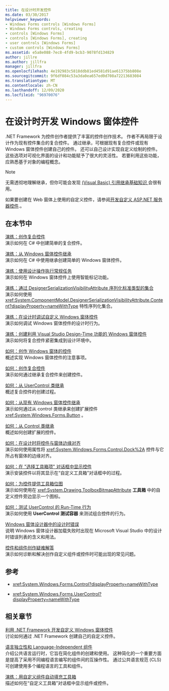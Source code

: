 ```yaml
---
title: 在设计时开发控件
ms.date: 03/30/2017
helpviewer_keywords:
- Windows Forms controls [Windows Forms]
- Windows Forms controls, creating
- controls [Windows Forms]
- controls [Windows Forms], creating
- user controls [Windows Forms]
- custom controls [Windows Forms]
ms.assetid: e5a8e088-7ec8-4fd9-bcb3-9078fd134829
author: jillre
ms.author: jillfra
manager: jillfra
ms.openlocfilehash: 4e192983c5818ddb81ed4581d91ae61375bb808e
ms.sourcegitcommit: 9f6df084c53a3da0ea657ed0d708a72213683084
ms.translationtype: MT
ms.contentlocale: zh-CN
ms.lasthandoff: 12/09/2020
ms.locfileid: "96970076"
---
```

# <a name="develop-windows-forms-controls-at-design-time"></a>在设计时开发 Windows 窗体控件

.NET Framework 为控件创作者提供了丰富的控件创作技术。 作者不再局限于设计作为现有控件集合的复合控件。 通过继承，可根据现有复合控件或现有 Windows 窗体控件创建自己的控件。 还可以自己设计实现自定义绘制的控件。 这些选项对可视化界面的设计和功能赋予了很大的灵活性。 若要利用这些功能，应熟悉基于对象的编程概念。

> [!NOTE]
> 无需透彻地理解继承，但你可能会发现 [ (Visual Basic) 引用继承基础知识 ](/dotnet/visual-basic/programming-guide/language-features/objects-and-classes/inheritance-basics)会很有用。

如果要创建在 Web 窗体上使用的自定义控件，请参阅[开发自定义 ASP.NET 服务器控件](/previous-versions/aspnet/zt27tfhy(v=vs.100)).。

## <a name="in-this-section"></a>在本节中

[演练：创作复合控件](walkthrough-authoring-a-composite-control-with-visual-csharp.md)\
演示如何在 C# 中创建简单的复合控件。

[演练：从 Windows 窗体控件继承](walkthrough-inheriting-from-a-windows-forms-control-with-visual-csharp.md)\
演示如何在 C# 中使用继承创建简单的 Windows 窗体控件。

[演练：使用设计操作执行常规任务](perform-common-tasks-design-actions.md)\
演示如何在 Windows 窗体控件上使用智能标记功能。

[演练：通过 DesignerSerializationVisibilityAttribute 序列化标准类型的集合](serializing-collections-designerserializationvisibilityattribute.md)\
演示如何使用 <xref:System.ComponentModel.DesignerSerializationVisibilityAttribute.Content?displayProperty=nameWithType> 特性序列化集合。

[演练：在设计时调试自定义 Windows 窗体控件](walkthrough-debugging-custom-windows-forms-controls-at-design-time.md)\
演示如何调试 Windows 窗体控件的设计时行为。

[演练：创建利用 Visual Studio Design-Time 功能的 Windows 窗体控件](creating-a-wf-control-design-time-features.md)\
演示如何将复合控件紧密集成到设计环境中。

[如何：创作 Windows 窗体的控件](how-to-author-controls-for-windows-forms.md)\
概述实现 Windows 窗体控件的注意事项。

[如何：创作复合控件](how-to-author-composite-controls.md)\
演示如何通过继承复合控件来创建控件。

[如何：从 UserControl 类继承](how-to-inherit-from-the-usercontrol-class.md)\
概述复合控件的创建过程。

[如何：从现有 Windows 窗体控件继承](how-to-inherit-from-existing-windows-forms-controls.md)\
演示如何通过从 control 类继承来创建扩展控件 <xref:System.Windows.Forms.Button> 。

[如何：从 Control 类继承](how-to-inherit-from-the-control-class.md)\
概述如何创建扩展的控件。

[如何：在设计时将控件与窗体边缘对齐](how-to-align-a-control-to-the-edges-of-forms-at-design-time.md)\
演示如何使用属性将 <xref:System.Windows.Forms.Control.Dock%2A> 控件与它所占有窗体的边缘对齐。

[如何：在 "选择工具箱项" 对话框中显示控件](how-to-display-a-control-in-the-choose-toolbox-items-dialog-box.md)\
演示安装控件以将其显示在“自定义工具箱”对话框中的过程。

[如何：为控件提供工具箱位图](how-to-provide-a-toolbox-bitmap-for-a-control.md)\
演示如何使用在 <xref:System.Drawing.ToolboxBitmapAttribute> **工具箱** 中的自定义控件旁边显示一个图标。

[如何：测试 UserControl 的 Run-Time 行为](how-to-test-the-run-time-behavior-of-a-usercontrol.md)\
演示如何使用 **UserControl 测试容器** 来测试组合控件的行为。

[Windows 窗体设计器中的设计时错误](design-time-errors-in-the-windows-forms-designer.md)\
说明 Windows 窗体设计器加载失败时出现在 Microsoft Visual Studio 中的设计时错误列表的含义和用法。

[控件和组件创作疑难解答](troubleshooting-control-and-component-authoring.md)\
演示如何诊断和解决创作自定义组件或控件时可能出现的常见问题。

## <a name="reference"></a>参考

- <xref:System.Windows.Forms.Control?displayProperty=nameWithType>

- <xref:System.Windows.Forms.UserControl?displayProperty=nameWithType>

## <a name="related-sections"></a>相关章节

[利用 .NET Framework 开发自定义 Windows 窗体控件](developing-custom-windows-forms-controls.md)\
讨论如何通过 .NET Framework 创建自己的自定义控件。

[语言独立性和 Language-Independent 组件](/dotnet/standard/language-independence-and-language-independent-components)\
介绍公共语言运行时，它旨在简化组件的创建和使用。 这种简化的一个重要方面是提高了采用不同编程语言编写的组件间的互操作性。 通过公共语言规范 (CLS) 可创建使用多个编程语言的工具和组件。

[演练：用自定义组件自动填充工具箱](walkthrough-automatically-populating-the-toolbox-with-custom-components.md)\
描述如何在“自定义工具箱”对话框中显示组件或控件。
